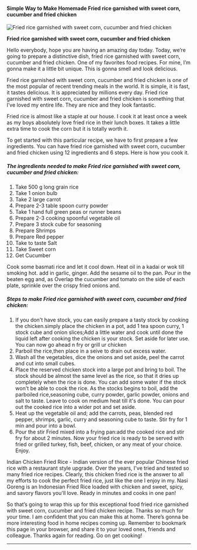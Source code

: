             

#### Simple Way to Make Homemade Fried rice garnished with sweet corn, cucumber and fried chicken

![Fried rice garnished with sweet corn, cucumber and fried chicken](https://img-global.cpcdn.com/recipes/910ebaeb076f0fe9/751x532cq70/fried-rice-garnished-with-sweet-corn-cucumber-and-fried-chicken-recipe-main-photo.jpg)

**Fried rice garnished with sweet corn, cucumber and fried chicken**

Hello everybody, hope you are having an amazing day today. Today, we’re going to prepare a distinctive dish, fried rice garnished with sweet corn, cucumber and fried chicken. One of my favorites food recipes. For mine, I’m gonna make it a little bit unique. This is gonna smell and look delicious.

Fried rice garnished with sweet corn, cucumber and fried chicken is one of the most popular of recent trending meals in the world. It is simple, it is fast, it tastes delicious. It is appreciated by millions every day. Fried rice garnished with sweet corn, cucumber and fried chicken is something that I’ve loved my entire life. They are nice and they look fantastic.

Fried rice is almost like a staple at our house. I cook it at least once a week as my boys absolutely love fried rice in their lunch boxes. It takes a little extra time to cook the corn but it is totally worth it.

To get started with this particular recipe, we have to first prepare a few ingredients. You can have fried rice garnished with sweet corn, cucumber and fried chicken using 12 ingredients and 6 steps. Here is how you cook it.

##### The ingredients needed to make Fried rice garnished with sweet corn, cucumber and fried chicken:

1.  Take 500 g long grain rice
2.  Take 1 onion bulb
3.  Take 2 large carrot
4.  Prepare 2-3 table spoon curry powder
5.  Take 1 hand full green peas or runner beans
6.  Prepare 2-3 cooking spoonful vegetable oil
7.  Prepare 3 stock cube for seasoning
8.  Prepare Shrimps
9.  Prepare Red pepper
10.  Take to taste Salt
11.  Take Sweet corn
12.  Get Cucumber

Cook some basmati rice and let it cool down. Heat oil in a kadai or wok till smoking hot. add in garlic, ginger. Add the sesame oil to the pan. Pour in the beaten egg and, as Overlap the cucumber and tomato on the side of each plate, sprinkle over the crispy fried onions and.

##### Steps to make Fried rice garnished with sweet corn, cucumber and fried chicken:

1.  If you don't have stock, you can easily prepare a tasty stock by cooking the chicken.simply place the chicken in a pot, add 1 tea spoon curry, 1 stock cube and onion slices;Add a little water and cook until done the liquid left after cooking the chicken is your stock. Set aside for later use. You can now go ahead n fry or grill ur chicken
2.  Parboil the rice,then place in a seive to drain out excess water.
3.  Wash all the vegetables, dice the onions and set aside, peel the carrot and cut into small cubes.
4.  Place the reserved chicken stock into a large pot and bring to boil. The stock should be almost the same level as the rice, so that it dries up completely when the rice is done. You can add some water if the stock won't be able to cook the rice. As the stocks begins to boil, add the parboiled rice,seasoning cube, curry powder, garlic powder, onions and salt to taste. Leave to cook on medium heat till it's done. You can pour out the cooked rice into a wider pot and set aside.
5.  Heat up the vegetable oil and; add the carrots, peas, blended red pepper, shrimps, garlic, curry and seasoning cube to taste. Stir fry for 1 min and pour into a bowl.
6.  Pour the stir Fried mixed into a frying pan:add the cooked rice and stir fry for about 2 minutes. Now your fried rice is ready to be served with fried or grilled turkey, fish, beef, chicken, or any meat of your choice. Enjoy.

Indian Chicken Fried Rice - Indian version of the ever popular Chinese fried rice with a restaurant style upgrade. Over the years, I've tried and tested so many fried rice recipes. Clearly, this chicken fried rice is the answer to all my efforts to cook the perfect fried rice, just like the one I enjoy in my. Nasi Goreng is an Indonesian Fried Rice loaded with chicken and sweet, spicy, and savory flavors you'll love. Ready in minutes and cooks in one pan!

So that’s going to wrap this up for this exceptional food fried rice garnished with sweet corn, cucumber and fried chicken recipe. Thanks so much for your time. I am confident that you can make this at home. There’s gonna be more interesting food in home recipes coming up. Remember to bookmark this page in your browser, and share it to your loved ones, friends and colleague. Thanks again for reading. Go on get cooking!

* * *